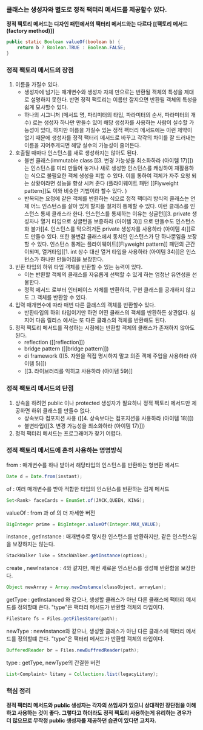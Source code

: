 ### 클래스는 생성자와 별도로 정적 팩터리 메서드를 제공할수 있다.

**정적 팩토리 메서드는 디자인 패턴에서의 팩터리 메서드와는 다르다 [[팩토리 메서드 (factory method)]]**

```java
public static Boolean valueOf(boolean b) {
	return b ? Boolean.TRUE : Boolean.FALSE;    
}
```

### 정적 팩토리 메서드의 장점 
1. 이름을 가질수 있다. 
	- 생성자에 넘기는 매개변수와 생성자 자체 만으로는 반환될 객체의 특성을 제대로 설명하지 못한다. 반면 정적 팩토리는 이름만 잘지으면 반환될 객체의 특성을 쉽게 묘사할수 있다. 
	- 하나의 시그니처 (메서드 명, 파리미터의 타입, 파라미터의 순서, 파라미터의 개수) 로는 생성자 하나만 만들수 있어 해당 생성자를 사용하는 사람이 실수할 가능성이 있다, 하지만 이름을 가질수 있는 정적 팩터리 메서드에는 이런 제약이 없기 때문에 생성자를 정적 팩터리 메서드로 바꾸고 각각의 차이를 잘 드러내는 이름을 지어주게되면 해당 실수의 가능성이 줄어든다. 
2. 호출될 때마다 인스턴스를 새로 생성하지는 않아도 된다. 
	- 블변 클래스(immutable class [[3. 변경 가능성을 최소화하라 (아이템 17)]])는 인스턴스를 미리 만들어 놓거나 새로 생성한 인스턴스를 캐싱하여 재활용하는 식으로 불필요한 객체 생성을 피할 수 있다. 이를 통하여 객체가 자주 요청 되는 상황이라면 성능을 향상 시켜 준다 (플라이웨이트 패턴 [[Flyweight pattern]]도 이와 비슷한 기법이라 할수 있다. )
	- 반복되는 요청에 같은 객체를 반환하는 식으로 정적 팩터리 방식의 클래스는 언제 어느 인스턴스를 살아 있게 할지를 철저히 통제할 수 있다. 이런 클래스를 인스턴스 통제 클래스라 한다. 인스턴스를 통제하는 이유는 싱글턴[[3. private 생성자나 열거 타입으로 싱글턴을 보증하라 (아이템 3)]] 으로 만들수도 인스턴스 화 불가[[4. 인스턴스를 막으려거든 private 생성자를 사용하라 (아이템 4)]]로도 만들수 있다. 또한 불변값 클래스에서 동치인 인스턴스가 단 하나뿐임을 보장할 수 있다. 인스턴스 통제는 플라이웨이트[[Flyweight pattern]] 패턴의 근간이되며, 열거타입[[1. int 상수 대신 열거 타입을 사용하라 (아이템 34)]]은 인스턴스가 하나만 만들어짐을 보장한다. 
3. 반환 타입의 하위 타입 객체를 반환할 수 있는 능력이 있다. 
	- 이는 반환할 객체의 클래스를 자유롭게 선택할 수 있게 하는 엄청난 유연성을 선물한다. 
	- 정적 메서드 로부터 인터페이스 자체를 반환하여, 구현 클래스를 공개하지 않고도 그 객체를 반환할 수 있다. 
4. 입력 매개변수에 따라 매번 다른 클래스의 객체를 반환할수 있다. 
	- 반환타입의 하위 타입이기만 하면 어떤 클래스의 객체를 반환하든 상관없다. 심지어 다음 릴리스 에서는 또 다른 클래스의 객체를 반환해도 된다. 
5. 정적 팩토리 메서드를 작성하는 시점에는 반환할 객체의 클래스가 존재하지 않아도된다. 
	- reflection ([[reflection]])
	- bridge pattern ([[bridge pattern]])
	- di framework ([[5. 자원을 직접 명시하지 말고 의존 객체 주입을 사용하라 (아이템 5)]])
	- [[3. 라이브러리를 익히고 사용하라 (아이템 59)]]

### 정적 팩토리 메서드의 단점 

1. 상속을 하려면 public 이나 protected 생성자가 필요하니 정적 팩토리 메서드만 제공하면 하위 클래스를 만들수 없다. 
	-  상속보다 컴포지션 사용 ([[4. 상속보다는 컴포지션을 사용하라 (아이템 18)]])
	- 불변타입([[3. 변경 가능성을 최소화하라 (아이템 17)]])
2. 정적 팩터리 메서드는 프로그래머가 찾기 어렵다. 


### 정적 팩토리 메서드에 흔히 사용하는 명명방식 
from : 매개변수를 하나 받아서 해당타입의 인스턴스를 반환하는 형변환 메서드 
```java 
Date d = Date.from(instant);
```
of : 여러 매개변수를 받아 적합한 타입의 인스턴스를 반환하는 집계 메서드 
```java 
Set<Rank> faceCards = EnumSet.of(JACK,QUEEN, KING);
```
valueOf : from 과 of 의 더 자세한 버전 
```java 
BigInteger prime = BigInteger.valueOf(Integer.MAX_VALUE);
```
instance , getInstance : 매개변수로 명시한 인스턴스를 반환하지만, 같은 인스턴스임을 보장하지는 않는다. 
```java 
StackWalker luke = StackWalker.getInstance(options);
```
create , newInstance : 4와 같지만, 매번 새로운 인스턴스를 생성해 반환함을 보장한다. 
```java 
Object newArray = Array.newInstance(classObject, arrayLen);
```
getType : getInstanced 와 같으나, 생성할 클래스가 아닌 다른 클래스에 팩터리 메서드를 정의할떄 쓴다. "type"은 팩터리 메서드가 반환할 객체의 타입이다. 
```java 
FileStore fs = Files.getFilesStore(path);
```
 newType : newInstance와 같으나, 생성할 클래스가 아닌 다른 클래스에 팩터리 메서드를 정의할떄 쓴다. "type"은 팩터리 메서드가 반환할 객체의 타입이다. 
 ```java 
BufferedReader br = Files.newBuffredReader(path);
```
type : getType, newType의 간결한 버전 
```java 
List<Complaint> litany = Collections.list(legacyLitany);
```

### 핵심 정리 
**정적 팩터리 메서드와 public 생성자는 각자의 쓰임새가 있으니 상대적인 장단점을 이해하고 사용하는 것이 좋다. 그렇다고 하더라도 정적 팩토리 사용하는게 유리하는 경우가 더 많으므로 무작정 public 생성자를 제공하던 습관이 있다면 고치자.**